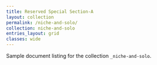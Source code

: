 ```yaml
---
title: Reserved Special Section-A
layout: collection
permalink: /niche-and-solo/
collection: niche-and-solo
entries_layout: grid
classes: wide
---
```


Sample document listing for the collection `_niche-and-solo`.
